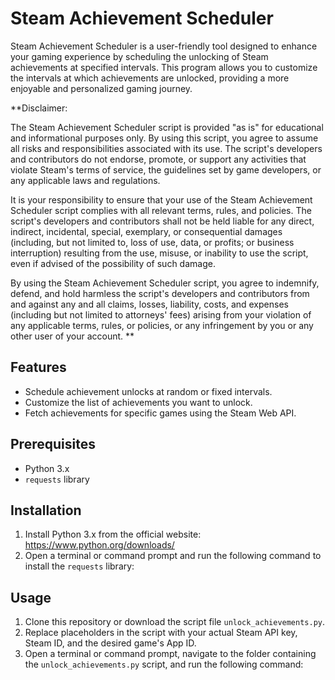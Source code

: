 # Steam Achievement Scheduler

Steam Achievement Scheduler is a user-friendly tool designed to enhance your gaming experience by scheduling the unlocking of Steam achievements at specified intervals. This program allows you to customize the intervals at which achievements are unlocked, providing a more enjoyable and personalized gaming journey.

**Disclaimer:

The Steam Achievement Scheduler script is provided "as is" for educational and informational purposes only. By using this script, you agree to assume all risks and responsibilities associated with its use. The script's developers and contributors do not endorse, promote, or support any activities that violate Steam's terms of service, the guidelines set by game developers, or any applicable laws and regulations.

It is your responsibility to ensure that your use of the Steam Achievement Scheduler script complies with all relevant terms, rules, and policies. The script's developers and contributors shall not be held liable for any direct, indirect, incidental, special, exemplary, or consequential damages (including, but not limited to, loss of use, data, or profits; or business interruption) resulting from the use, misuse, or inability to use the script, even if advised of the possibility of such damage.

By using the Steam Achievement Scheduler script, you agree to indemnify, defend, and hold harmless the script's developers and contributors from and against any and all claims, losses, liability, costs, and expenses (including but not limited to attorneys' fees) arising from your violation of any applicable terms, rules, or policies, or any infringement by you or any other user of your account.
**

## Features

- Schedule achievement unlocks at random or fixed intervals.
- Customize the list of achievements you want to unlock.
- Fetch achievements for specific games using the Steam Web API.

## Prerequisites

- Python 3.x
- `requests` library

## Installation

1. Install Python 3.x from the official website: https://www.python.org/downloads/
2. Open a terminal or command prompt and run the following command to install the `requests` library:



## Usage

1. Clone this repository or download the script file `unlock_achievements.py`.
2. Replace placeholders in the script with your actual Steam API key, Steam ID, and the desired game's App ID.
3. Open a terminal or command prompt, navigate to the folder containing the `unlock_achievements.py` script, and run the following command:


